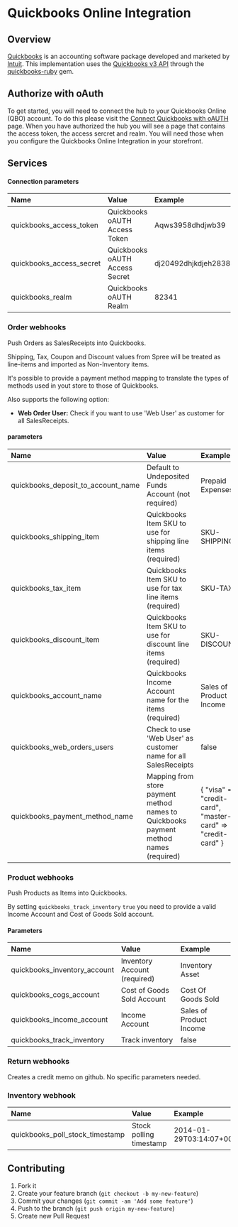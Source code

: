 # Quickbooks Online Integration

## Overview

[Quickbooks](http://quickbooks.intuit.com) is an accounting software package developed and marketed by [Intuit](http://www.intuit.com). This implementation uses the [Quickbooks v3 API](https://developer.intuit.com/apiexplorer?apiname=V3QBO) through the [quickbooks-ruby](https://github.com/ruckus/quickbooks-ruby) gem.

## Authorize with oAuth
To get started, you will need to connect the hub to your Quickbooks Online (QBO) account. To do this please visit the [Connect Quickbooks with oAUTH](http://spreecommerce.com/quickbooks) page. When you have authorized the hub you will see a page that contains the access token, the access sercret and realm. You will need those when you configure the Quickbooks Online Integration in your storefront. 

## Services

#### Connection parameters

| Name | Value | Example |
| :----| :-----| :------ |
| quickbooks_access_token | Quickbooks oAUTH Access Token |Aqws3958dhdjwb39|
| quickbooks_access_secret | Quickbooks oAUTH Access Secret |dj20492dhjkdjeh2838w7|
| quickbooks_realm | Quickbooks oAUTH Realm |82341|

### Order webhooks

Push Orders as SalesReceipts into Quickbooks.

Shipping, Tax, Coupon and Discount values from Spree will be treated as line-items and imported as Non-Inventory items.

It's possible to provide a payment method mapping to translate the types of methods used in yout store to those of Quickbooks.

Also supports the following option:

 - **Web Order User:** Check if you want to use 'Web User' as customer for all SalesReceipts.

#### parameters

| Name | Value | Example |
| :----| :-----| :------ |
| quickbooks_deposit_to_account_name | Default to Undeposited Funds Account (not required) | Prepaid Expenses |
| quickbooks_shipping_item | Quickbooks Item SKU to use for shipping line items (required) | SKU-SHIPPING |
| quickbooks_tax_item | Quickbooks Item SKU to use for tax line items (required) | SKU-TAX |
| quickbooks_discount_item | Quickbooks Item SKU to use for discount line items (required) | SKU-DISCOUNT |
| quickbooks_account_name | Quickbooks Income Account name for the items (required) | Sales of Product Income |
| quickbooks_web_orders_users | Check to use 'Web User' as customer name for all SalesReceipts | false |
| quickbooks_payment_method_name | Mapping from store payment method names to Quickbooks payment method names (required) |{ "visa" => "credit-card", "master-card" => "credit-card" }|

### Product webhooks

Push Products as Items into Quickbooks.

By setting `quickbooks_track_inventory` `true` you need to provide a valid
Income Account and Cost of Goods Sold account.

#### Parameters

| Name | Value | Example |
| :----| :-----| :------ |
| quickbooks_inventory_account | Inventory Account (required) | Inventory Asset |
| quickbooks_cogs_account | Cost of Goods Sold Account | Cost Of Goods Sold |
| quickbooks_income_account | Income Account | Sales of Product Income |
| quickbooks_track_inventory | Track inventory | false |

### Return webhooks

Creates a credit memo on github. No specific parameters needed.

### Inventory webhook

| Name | Value | Example |
| :----| :-----| :------ |
| quickbooks_poll_stock_timestamp | Stock polling timestamp | 2014-01-29T03:14:07+00:00 |

## Contributing

1. Fork it
2. Create your feature branch (`git checkout -b my-new-feature`)
3. Commit your changes (`git commit -am 'Add some feature'`)
4. Push to the branch (`git push origin my-new-feature`)
5. Create new Pull Request
